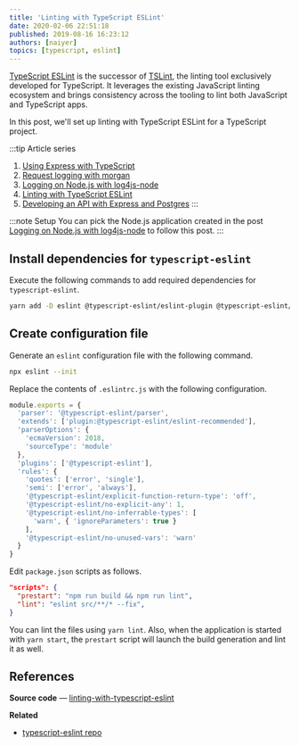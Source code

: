 ```yaml
---
title: 'Linting with TypeScript ESLint'
date: 2020-02-06 22:51:18
published: 2019-08-16 16:23:12
authors: [naiyer]
topics: [typescript, eslint]
---
```


[TypeScript ESLint](https://github.com/typescript-eslint/typescript-eslint) is the successor of [TSLint](https://github.com/palantir/tslint), the linting tool exclusively developed for TypeScript. It leverages the existing JavaScript linting ecosystem and brings consistency across the tooling to lint both JavaScript and TypeScript apps.

In this post, we'll set up linting with TypeScript ESLint for a TypeScript project.

:::tip Article series
1. [Using Express with TypeScript](/blog/2019/01/12/using-express-with-typescript/)
2. [Request logging with morgan](/blog/2019/08/13/request-logging-with-morgan/)
3. [Logging on Node.js with log4js-node](/blog/2019/08/14/logging-on-nodejs-with-log4js-node/)
4. [Linting with TypeScript ESLint](/blog/2019/08/16/linting-with-typescript-eslint/)
5. [Developing an API with Express and Postgres](/blog/2019/08/19/developing-an-api-with-express-and-postgres/)
:::

:::note Setup
You can pick the Node.js application created in the post [Logging on Node.js with log4js-node](/blog/2019/08/14/logging-on-nodejs-with-log4js-node/) to follow this post.
:::

## Install dependencies for `typescript-eslint`

Execute the following commands to add required dependencies for `typescript-eslint`.

```sh
yarn add -D eslint @typescript-eslint/eslint-plugin @typescript-eslint/parser
```

## Create configuration file

Generate an `eslint` configuration file with the following command.

```sh
npx eslint --init
```

Replace the contents of `.eslintrc.js` with the following configuration.

```js
module.exports = {
  'parser': '@typescript-eslint/parser',
  'extends': ['plugin:@typescript-eslint/eslint-recommended'],
  'parserOptions': {
    'ecmaVersion': 2018,
    'sourceType': 'module'
  },
  'plugins': ['@typescript-eslint'],
  'rules': {
    'quotes': ['error', 'single'],
    'semi': ['error', 'always'],
    '@typescript-eslint/explicit-function-return-type': 'off',
    '@typescript-eslint/no-explicit-any': 1,
    '@typescript-eslint/no-inferrable-types': [
      'warn', { 'ignoreParameters': true }
    ],
    '@typescript-eslint/no-unused-vars': 'warn'
  }
}
```

Edit `package.json` scripts as follows.

```json
"scripts": {
  "prestart": "npm run build && npm run lint",
  "lint": "eslint src/**/* --fix",
}
```

You can lint the files using `yarn lint`. Also, when the application is started with `yarn start`, the `prestart` script will launch the build generation and lint it as well.

## References

**Source code** &mdash; [linting-with-typescript-eslint](https://gitlab.com/mflash/nodejs-guides/-/tree/master/linting-with-typescript-eslint)

**Related**
- [typescript-eslint repo](https://github.com/typescript-eslint/typescript-eslint)
